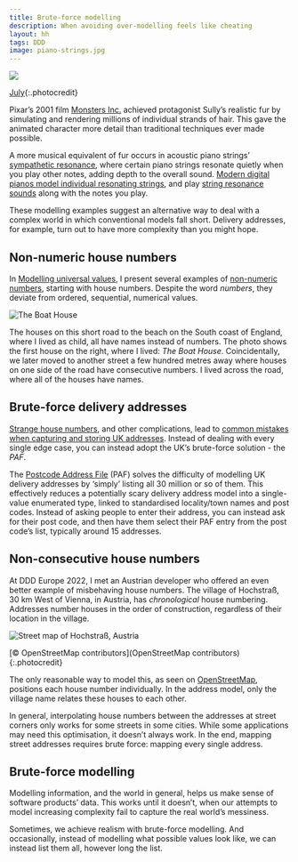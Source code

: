 ```yaml
---
title: Brute-force modelling
description: When avoiding over-modelling feels like cheating
layout: hh
tags: DDD
image: piano-strings.jpg
---
```


![](piano-strings.jpg)

[July](https://unsplash.com/photos/h3hPyQRbr4w){:.photocredit}

Pixar’s 2001 film [Monsters Inc.](https://en.wikipedia.org/wiki/Monsters,_Inc.)
achieved protagonist Sully’s realistic fur by simulating and rendering millions of individual strands of hair.
This gave the animated character more detail than traditional techniques ever made possible.

A more musical equivalent of fur occurs in acoustic piano strings’
[sympathetic resonance](https://en.wikipedia.org/wiki/Sympathetic_resonance),
where certain piano strings resonate quietly when you play other notes, adding depth to the overall sound.
[Modern digital pianos model individual resonating strings](https://www.youtube.com/watch?v=UuVoV6S12KY),
and play
[string resonance sounds](https://www.youtube.com/watch?v=c2VHVjHxvq0) along with the notes you play.

These modelling examples suggest an alternative way to deal with a complex world in which conventional models fall short.
Delivery addresses, for example, turn out to have more complexity than you might hope.

## Non-numeric house numbers

In [Modelling universal values](/presentations/universal-values),
I present several examples of [non-numeric numbers](non-numeric-numbers),
starting with house numbers.
Despite the word _numbers_, they deviate from ordered, sequential, numerical values.

![The Boat House](boat-house.webp)

The houses on this short road to the beach on the South coast of England, where I lived as child, all have names instead of numbers.
The photo shows the first house on the right, where I lived: _The Boat House_.
Coincidentally, we later moved to another street a few hundred metres away where houses on one side of the road have consecutive numbers.
I lived across the road, where all of the houses have names.

## Brute-force delivery addresses

[Strange house numbers](http://www.paulplowman.com/stuff/uk-address-oddities/),
and other complications, lead to
[common mistakes when capturing and storing UK addresses](https://alliescomputing.com/knowledge-base/6-common-mistakes-when-capturing-and-storing-uk-addresses).
Instead of dealing with every single edge case, you can instead adopt the UK’s brute-force solution - the _PAF_.

The [Postcode Address File](https://en.wikipedia.org/wiki/Postcode_Address_File)
(PAF) solves the difficulty of modelling UK delivery addresses by ‘simply’ listing all 30 million or so of them.
This effectively reduces a potentially scary delivery address model into a single-value enumerated type, linked to standardised locality/town names and post codes.
Instead of asking people to enter their address, you can instead ask for their post code, and then have them select their PAF entry from the post code’s list, typically around 15 addresses.

## Non-consecutive house numbers

At DDD Europe 2022, I met an Austrian developer who offered an even better example of misbehaving house numbers.
The village of Hochstraß, 30 km West of Vienna, in Austria, has _chronological_ house numbering.
Addresses number houses in the order of construction, regardless of their location in the village.

![Street map of Hochstraß, Austria](hochstra%C3%9F.png)

[© OpenStreetMap contributors](OpenStreetMap contributors){:.photocredit}

The only reasonable way to model this, as seen on
[OpenStreetMap](https://www.openstreetmap.org/#map=17/48.13800/15.98400),
positions each house number individually.
In the address model, only the village name relates these houses to each other.

In general, interpolating house numbers between the addresses at street corners only works for some streets in some cities.
While some applications may need this optimisation, it doesn’t always work.
In the end, mapping street addresses requires brute force: mapping every single address.

## Brute-force modelling

Modelling information, and the world in general, helps us make sense of software products’ data.
This works until it doesn’t, when our attempts to model increasing complexity fail to capture the real world’s messiness.

Sometimes, we achieve realism with brute-force modelling.
And occasionally, instead of modelling what possible values look like, we can instead list them all, however long the list.
